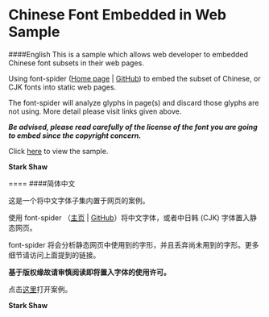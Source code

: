 # Chinese Font Embedded in Web Sample


####English
This is a sample which allows web developer to embedded Chinese font subsets in their web pages.  

Using font-spider ([Home page](http://font-spider.org/) | [GitHub](https://github.com/aui/font-spider)) to embed the subset of Chinese, or CJK fonts into static web pages.  

The font-spider will analyze glyphs in page(s) and discard those glyphs are not using. More detail please visit links given above.  

_**Be advised, please read carefully of the license of the font you are going to embed since the copyright concern.**_

Click <a href="http://starkshaw.github.io/chinese-font-embedded-in-web-sample/" target="_blank">here</a> to view the sample.

**Stark Shaw**

====
####简体中文

这是一个将中文字体子集内置于网页的案例。  

使用 font-spider （[主页](http://font-spider.org/) | [GitHub](https://github.com/aui/font-spider)）将中文字体，或者中日韩 (CJK) 字体置入静态网页。  

font-spider 将会分析静态网页中使用到的字形，并且丢弃尚未用到的字形。更多细节请访问上面提到的链接。  

**基于版权缘故请审慎阅读即将置入字体的使用许可。**

点击<a href="http://starkshaw.github.io/chinese-font-embedded-in-web-sample/" target="_blank">这里</a>打开案例。

**Stark Shaw**
